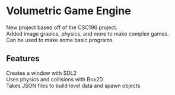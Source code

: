 # Volumetric Game Engine
New project based off of the CSC196 project.   
Added image grapics, physics, and more to make complex games.  
Can be used to make some basic programs.  

## Features
Creates a window with SDL2  
Uses physics and collisions with Box2D  
Takes JSON files to build level data and spawn objects  
